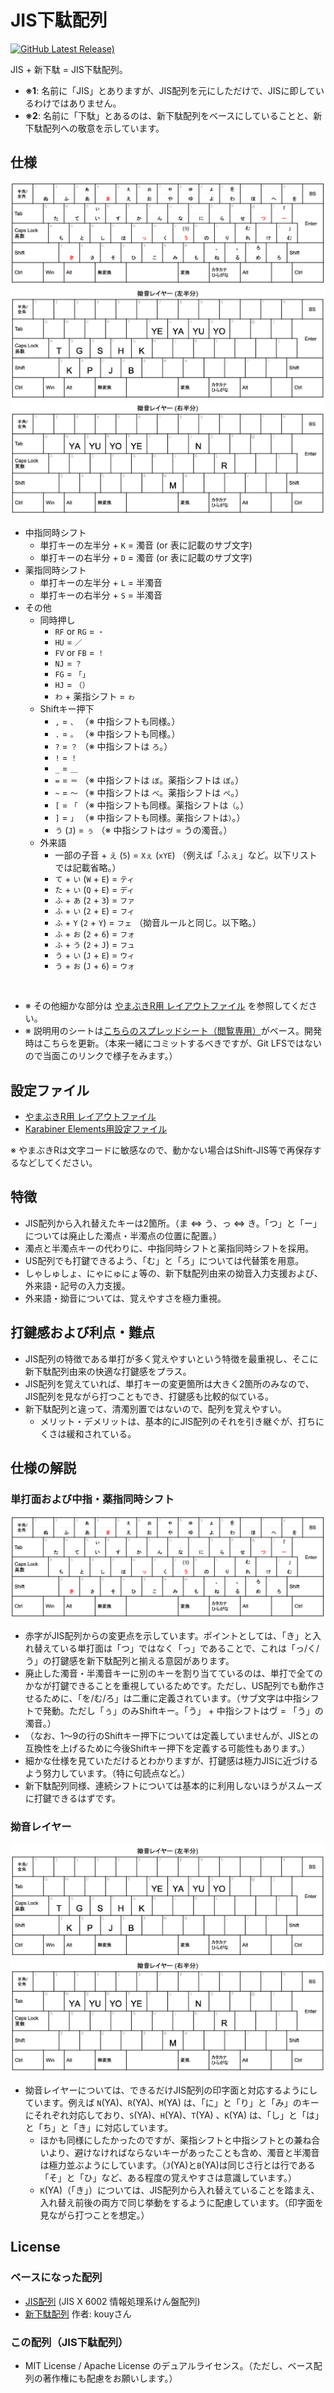 # JIS下駄配列

[![GitHub Latest Release)](https://img.shields.io/github/v/release/funatsufumiya/jis_geta?logo=github&v)](https://github.com/funatsufumiya/jis_geta/releases)

JIS + 新下駄 = JIS下駄配列。

- **※1**: 名前に「JIS」とありますが、JIS配列を元にしただけで、JISに即しているわけではありません。
- **※2**: 名前に「下駄」とあるのは、新下駄配列をベースにしていることと、新下駄配列への敬意を示しています。

## 仕様

![docs/screenshot_main.png](docs/screenshot_main.png)
![docs/screenshot_yo_left.png](docs/screenshot_yo_left.png)
![docs/screenshot_yo_right.png](docs/screenshot_yo_right.png)

- 中指同時シフト
  - 単打キーの左半分 + `K` = 濁音 (or 表に記載のサブ文字)
  - 単打キーの右半分 + `D` = 濁音 (or 表に記載のサブ文字)
- 薬指同時シフト
  - 単打キーの左半分 + `L` = 半濁音
  - 単打キーの右半分 + `S` = 半濁音
- その他
  - 同時押し
    - `RF` or `RG` = `・`
    - `HU` = `／`
    - `FV` or `FB` = `！`
    - `NJ` = `？`
    - `FG` = `「」`
    - `HJ` = `（）`
    - `わ` + 薬指シフト = `ゎ` 
  - Shiftキー押下
    - `,` = `、` （※ 中指シフトも同様。）
    - `.` = `。` （※ 中指シフトも同様。）
    - `?` = `？` （※ 中指シフトは `ろ`。）
    - `!` = `！`
    - `_` = `＿`
    - `=` = `＝` （※ 中指シフトは `ぼ`。薬指シフトは `ぽ`。）
    - `~` = `〜` （※ 中指シフトは `べ`。薬指シフトは `ぺ`。）
    - `[` = `「` （※ 中指シフトも同様。薬指シフトは`（`。）
    - `]` = `」` （※ 中指シフトも同様。薬指シフトは`）`。）
    - `う` (`J`) = `ぅ` （※ 中指シフトは`ヴ` = うの濁音。）
  - 外来語
    - 一部の子音 + `え` (`5`) = `Xぇ` (`xYE`) （例えば「ふぇ」など。以下リストでは記載省略。）
    - `て` + `い` (`W` + `E`) = `ティ`
    - `た` + `い` (`Q` + `E`) = `ディ`
    - `ふ` + `あ` (`2` + `3`) = `ファ`
    - `ふ` + `い` (`2` + `E`) = `フィ`
    - `ふ` + `Y` (`2` + `Y`) = `フェ` （拗音ルールと同じ。以下略。）
    - `ふ` + `お` (`2` + `6`) = `フォ`
    - `ふ` + `う` (`2` + `J`) = `フュ`
    - `う` + `い` (`J` + `E`) = `ウィ`
    - `う` + `お` (`J` + `6`) = `ウォ`

<br>

- ※ その他細かな部分は [やまぶきR用 レイアウトファイル](./JIS下駄.yab) を参照してください。
- ※ 説明用のシートは[こちらのスプレッドシート（閲覧専用）](https://docs.google.com/spreadsheets/d/1eEmC1SJBDk2w2HEDn1mUfNRqKU-qWRTr9UCRG0E8tx4/edit?usp=sharing)がベース。開発時はこちらを更新。（本来一緒にコミットするべきですが、Git LFSではないので当面このリンクで様子をみます。）

## 設定ファイル

- [やまぶきR用 レイアウトファイル](./JIS下駄.yab)
- [Karabiner Elements用設定ファイル](./jis_geta.json)

※ やまぶきRは文字コードに敏感なので、動かない場合はShift-JIS等で再保存するなどしてください。

## 特徴

- JIS配列から入れ替えたキーは2箇所。（ま ⇔ う、っ ⇔ き。「つ」と「ー」については廃止した濁点・半濁点の位置に配置。）
- 濁点と半濁点キーの代わりに、中指同時シフトと薬指同時シフトを採用。
- US配列でも打鍵できるよう、「む」と「ろ」については代替策を用意。
- しゃしゅしょ、にゃにゅにょ等の、新下駄配列由来の拗音入力支援および、外来語・記号の入力支援。
- 外来語・拗音については、覚えやすさを極力重視。

## 打鍵感および利点・難点

- JIS配列の特徴である単打が多く覚えやすいという特徴を最重視し、そこに新下駄配列由来の快適な打鍵感をプラス。
- JIS配列を覚えていれば、単打キーの変更箇所は大きく2箇所のみなので、JIS配列を見ながら打つこともでき、打鍵感も比較的似ている。
- 新下駄配列と違って、清濁別置ではないので、配列を覚えやすい。
    - メリット・デメリットは、基本的にJIS配列のそれを引き継ぐが、打ちにくさは緩和されている。

## 仕様の解説

### 単打面および中指・薬指同時シフト

![docs/screenshot_main.png](docs/screenshot_main.png)

- 赤字がJIS配列からの変更点を示しています。ポイントとしては、「き」と入れ替えている単打面は「つ」ではなく「っ」であることで、これは「っ/く/う」の打鍵感を新下駄配列と揃える意図があります。
- 廃止した濁音・半濁音キーに別のキーを割り当てているのは、単打で全てのかなが打鍵できることを重視しているためです。ただし、US配列でも動作させるために、「を/む/ろ」は二重に定義されています。（サブ文字は中指シフトで発動。ただし「ぅ」のみShiftキー。「う」 + 中指シフトはヴ = 「う」の濁音。）
- （なお、1〜9の行のShiftキー押下については定義していませんが、JISとの互換性を上げるために今後Shiftキー押下を定義する可能性もあります。）
- 細かな仕様を見ていただけるとわかりますが、打鍵感は極力JISに近づけるよう努力しています。（特に句読点など。）
- 新下駄配列同様、連続シフトについては基本的に利用しないほうがスムーズに打鍵できるはずです。

### 拗音レイヤー

![docs/screenshot_yo_left.png](docs/screenshot_yo_left.png)
![docs/screenshot_yo_right.png](docs/screenshot_yo_right.png)

- 拗音レイヤーについては、できるだけJIS配列の印字面と対応するようにしています。例えば `N`(YA)、`R`(YA)、`M`(YA) は、「に」と「り」と「み」のキーにそれぞれ対応しており、`S`(YA)、`H`(YA)、`T`(YA) 、`K`(YA) は、「し」と「は」と「ち」と「き」に対応しています。
  - ほかも同様にしたかったのですが、薬指シフトと中指シフトとの兼ね合いより、避けなければならないキーがあったことも含め、濁音と半濁音は極力並ぶようにしています。（`J`(YA)と`B`(YA)は同じさ行とは行である「そ」と「ひ」など、ある程度の覚えやすさは意識しています。）
  - `K`(YA)（「き」）については、JIS配列から入れ替えていることを踏まえ、入れ替え前後の両方で同じ挙動をするように配慮しています。（印字面を見ながら打つことを想定。）

## License

### ベースになった配列

- [JIS配列](https://ja.wikipedia.org/wiki/JIS%E3%82%AD%E3%83%BC%E3%83%9C%E3%83%BC%E3%83%89) (JIS X 6002 情報処理系けん盤配列)
- [新下駄配列](https://kouy.exblog.jp/13627994/) 作者: kouyさん

### この配列（JIS下駄配列）

- MIT License / Apache License のデュアルライセンス。（ただし、ベース配列の著作権にも配慮をお願いします。）
